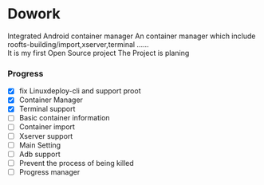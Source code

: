 # Dowork
Integrated Android container manager 
An container manager which include roofts-building/import,xserver,terminal ......  
It is my first Open Source project
The Project is planing
### Progress
* [x] fix Linuxdeploy-cli and support proot
* [x] Container Manager
* [x] Terminal support
* [ ] Basic container information
* [ ] Container import
* [ ] Xserver support
* [ ] Main Setting
* [ ] Adb support
* [ ] Prevent the process of being killed
* [ ] Progress manager